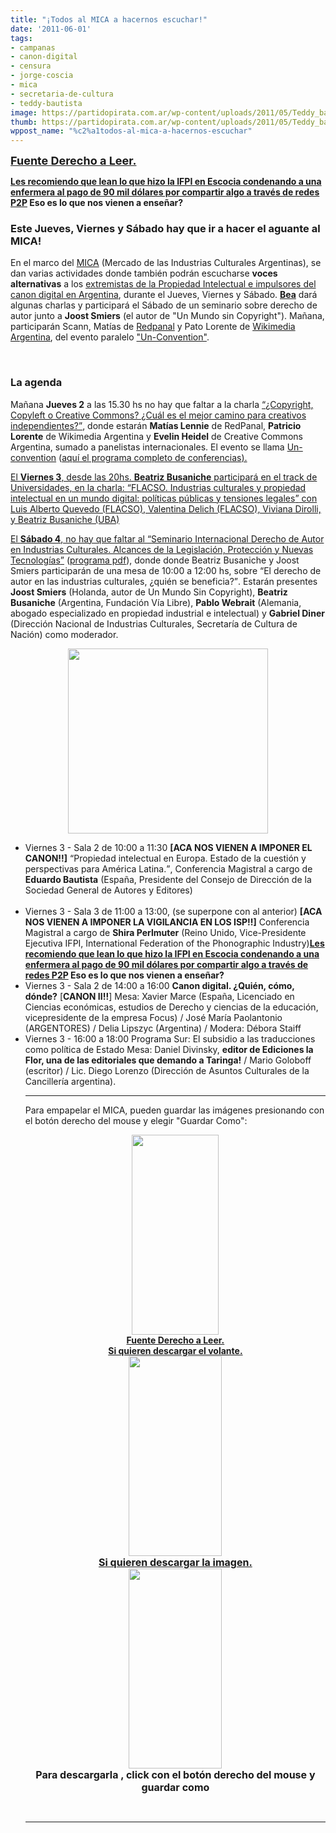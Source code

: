 ```yaml
---
title: "¡Todos al MICA a hacernos escuchar!"
date: '2011-06-01'
tags:
- campanas
- canon-digital
- censura
- jorge-coscia
- mica
- secretaria-de-cultura
- teddy-bautista
image: https://partidopirata.com.ar/wp-content/uploads/2011/05/Teddy_bautista.jpg
thumb: https://partidopirata.com.ar/wp-content/uploads/2011/05/Teddy_bautista.jpg
wppost_name: "%c2%a1todos-al-mica-a-hacernos-escuchar"
---
```


<span style="font-size: large;"><strong><a href="http://www.derechoaleer.org/2011/06/todos-al-mica-hacernos-escuchar.html" target="_blank">Fuente Derecho a Leer.</a></strong></span>

<strong><a href="https://partidopirata.com.ar/1103/tres-anos-preso-por-compartir-%C2%BFcomo-en-el-mica-te-lo-ensenan-gracias-coscia" target="_blank">Les   recomiendo que lean lo que hizo la IFPI en Escocia condenando a una   enfermera al pago de 90 mil dólares por compartir algo a través de redes   P2P</a> Eso es lo que nos vienen a enseñar?</strong>
<h3>Este Jueves, Viernes y Sábado hay que ir a hacer el aguante al MICA!</h3>
En el marco del <a href="http://www.mica.gob.ar/">MICA</a> (Mercado de las Industrias Culturales Argentinas), se dan varias actividades donde también podrán escucharse <strong>voces alternativas</strong> a los <a href="http://www.derechoaleer.org/2011/05/de-la-alta-y-de-la-buena.html">extremistas de la Propiedad Intelectual e impulsores del canon digital en Argentina</a>, durante el Jueves, Viernes y Sábado. <a href="http://www.bea.org.ar/2011/05/agenda-de-la-semana-para-mica-2011/"><strong>Bea</strong></a> dará algunas charlas y participará el Sábado de un seminario sobre derecho de autor junto a <strong>Joost Smiers</strong> (el autor de "Un Mundo sin Copyright"). Mañana, participarán Scann, Matías de <a href="http://blog.redpanal.org/2011/06/01/grabar-producir-y-lanzar-un-disco-en-72-horas/">Redpanal</a> y Pato Lorente de <a href="http://www.wikimedia.org.ar/node/34">Wikimedia Argentina</a>, del evento paralelo <a href="http://unconvention.com.ar/">"Un-Convention"</a>.

&nbsp;
<h3>La agenda</h3>
Mañana <strong>Jueves 2</strong> a las 15.30 hs no hay que faltar a la charla <a href="http://unconvention.com.ar/"><q>¿Copyright, Copyleft o Creative Commons? ¿Cuál es el mejor camino para  creativos independientes?</q></a>, donde estarán <strong>Matías Lennie</strong> de RedPanal, <strong>Patricio Lorente</strong> de Wikimedia Argentina y <strong>Evelin Heidel</strong> de Creative Commons Argentina, sumado a panelistas internacionales. El evento se llama <a href="http://unconvention.com.ar/#fab/custom_plain">Un-convention</a> (<a href="http://unconvention.com.ar/#558/custom_plain">aquí el programa completo de conferencias</a><a href="http://www.blogger.com/post-create.g?blogID=4726904028266506717">).</a>

<a href="http://www.blogger.com/post-create.g?blogID=4726904028266506717"> </a>

<a href="http://www.blogger.com/post-create.g?blogID=4726904028266506717"></a>

<a href="http://www.blogger.com/post-create.g?blogID=4726904028266506717">El <strong>Viernes 3</strong>, desde las 20hs. <strong>Beatriz Busaniche</strong> participará en el track de Universidades, en la charla: <q>FLACSO. Industrias culturales y propiedad intelectual en un mundo digital: políticas públicas y tensiones legales</q> con Luis Alberto Quevedo (FLACSO), Valentina Delich (FLACSO), Viviana Dirolli, y Beatriz Busaniche (UBA)</a>

<a href="http://www.blogger.com/post-create.g?blogID=4726904028266506717"> </a>

<a href="http://www.blogger.com/post-create.g?blogID=4726904028266506717"></a>

<a href="http://www.blogger.com/post-create.g?blogID=4726904028266506717">El <strong>Sábado 4</strong>, no hay que faltar al </a><a href="http://www.mica.gob.ar/noticias.php?id=24"><q>Seminario Internacional Derecho de Autor en Industrias Culturales. Alcances de la Legislación, Protección y Nuevas Tecnologías</q></a> (<a href="http://www.bea.org.ar/wp-content/uploads/2011/05/SEMINARIO-DDAA_INVITACION.pdf">programa pdf</a>), donde donde Beatriz Busaniche y Joost Smiers participarán de una mesa de 10:00 a 12:00 hs, sobre <q>El derecho de autor en las industrias culturales, ¿quién se beneficia?</q>. Estarán presentes <strong>Joost Smiers</strong> (Holanda, autor de Un Mundo Sin Copyright), <strong>Beatriz Busaniche</strong> (Argentina, Fundación Vía Libre), <strong>Pablo Webrait</strong> (Alemania, abogado especializado en propiedad industrial e intelectual) y <strong>Gabriel Diner</strong> (Dirección Nacional de Industrias Culturales, Secretaría de Cultura de Nación) como moderador.
<div class="separator" style="clear: both; text-align: center;"><a style="margin-left: 1em; margin-right: 1em;" href="http://2.bp.blogspot.com/-_7qH9aOoAdQ/TebH4pmAeTI/AAAAAAAAEPY/aSNyprBJEtM/s1600/tomate.jpg"><img src="http://2.bp.blogspot.com/-_7qH9aOoAdQ/TebH4pmAeTI/AAAAAAAAEPY/aSNyprBJEtM/s320/tomate.jpg" border="0" alt="" width="320" height="296" /></a></div>
<ul>
	<li>Viernes 3 - Sala 2 de 10:00 a 11:30 <strong>[ACA NOS VIENEN A IMPONER EL CANON!!]</strong> <q>Propiedad intelectual en Europa. Estado de la cuestión y perspectivas para América Latina.</q>, Conferencia Magistral a cargo de <strong>Eduardo Bautista</strong> (España, Presidente del Consejo de Dirección de la Sociedad General de Autores y Editores)</li>
&nbsp;
	<li> Viernes 3 - Sala 3 de 11:00 a 13:00, (se superpone con al anterior) <strong>[ACA NOS VIENEN A IMPONER LA VIGILANCIA EN LOS ISP!!]</strong> Conferencia Magistral a cargo de <strong>Shira Perlmuter</strong> (Reino Unido, Vice-Presidente Ejecutiva IFPI, International Federation of the Phonographic Industry)<strong><a href="https://partidopirata.com.ar/1103/tres-anos-preso-por-compartir-%C2%BFcomo-en-el-mica-te-lo-ensenan-gracias-coscia" target="_blank">Les  recomiendo que lean lo que hizo la IFPI en Escocia condenando a una  enfermera al pago de 90 mil dólares por compartir algo a través de redes  P2P</a> Eso es lo que nos vienen a enseñar?</strong><strong> </strong></li>
	<li><strong> </strong>Viernes 3 - Sala 2 de 14:00 a 16:00 <strong>Canon digital. ¿Quién, cómo, dónde?</strong> [<strong>CANON II!!</strong>]
Mesa: Xavier Marce (España, Licenciado en Ciencias económicas, estudios
de Derecho y ciencias de la educación, vicepresidente de la empresa
Focus) / José María Paolantonio (ARGENTORES) / Delia Lipszyc (Argentina)
/ Modera: Débora Staiff</li>
	<li>Viernes 3 - 16:00 a 18:00 Programa Sur: El subsidio a las traducciones como política de Estado Mesa: Daniel Divinsky, <strong>editor de Ediciones la Flor, una de las editoriales que demando a Taringa!</strong> / Mario Goloboff (escritor) / Lic. Diego Lorenzo (Dirección de Asuntos Culturales de la Cancillería argentina).

<hr />

Para empapelar el MICA, pueden guardar las imágenes presionando con el botón derecho del mouse y elegir "Guardar Como":
<div class="separator" style="clear: both; text-align: center;"><a style="margin-left: 1em; margin-right: 1em;" href="http://4.bp.blogspot.com/-GGHZabvRwsg/Td6KCUPiOaI/AAAAAAAAEOo/Kxal414p_bY/s320/apoyemos_a_taringa-pp_ar.png"><img src="http://4.bp.blogspot.com/-GGHZabvRwsg/Td6KCUPiOaI/AAAAAAAAEOo/Kxal414p_bY/s320/apoyemos_a_taringa-pp_ar.png" border="0" alt="" /></a></div>
<div class="separator" style="clear: both; text-align: center;"><a style="margin-left: 1em; margin-right: 1em;" href="http://4.bp.blogspot.com/-GGHZabvRwsg/Td6KCUPiOaI/AAAAAAAAEOo/Kxal414p_bY/s1600/apoyemos_a_taringa-pp_ar.png"><img src="http://4.bp.blogspot.com/-GGHZabvRwsg/Td6KCUPiOaI/AAAAAAAAEOo/Kxal414p_bY/s320/apoyemos_a_taringa-pp_ar.png" border="0" alt="" width="139" height="320" /></a></div>
<div style="text-align: center;"><strong><a href="http://www.derechoaleer.org/2011/05/todos-con-taringa.html" target="_blank">Fuente Derecho a Leer.</a></strong></div>
<div style="text-align: center;"><strong>
</strong></div>
<div style="text-align: center;"><strong><a href="http://www.4shared.com/photo/sSHsUPUs/apoyemos_a_taringa-pp_ar.html" target="_blank">Si quieren descargar el volante.</a></strong></div>
<div class="separator" style="clear: both; text-align: center;"><a style="margin-left: 1em; margin-right: 1em;" href="http://4.bp.blogspot.com/-56dvTAMJIQg/TbHftex4veI/AAAAAAAAELI/6aZJkissZbs/s320/criminalizados-2011.png"><img src="http://4.bp.blogspot.com/-56dvTAMJIQg/TbHftex4veI/AAAAAAAAELI/6aZJkissZbs/s320/criminalizados-2011.png" border="0" alt="" /></a></div>
<div class="separator" style="clear: both; text-align: center;"><a style="margin-left: 1em; margin-right: 1em;" href="http://4.bp.blogspot.com/-56dvTAMJIQg/TbHftex4veI/AAAAAAAAELI/6aZJkissZbs/s1600/criminalizados-2011.png"><img src="http://4.bp.blogspot.com/-56dvTAMJIQg/TbHftex4veI/AAAAAAAAELI/6aZJkissZbs/s320/criminalizados-2011.png" border="0" alt="" width="149" height="320" /></a></div>
<div style="text-align: center;"><span style="font-size: medium;"><strong><a href="http://www.derechoaleer.org/images/2011/ppar/criminalizados-2011.png" target="_blank">Si quieren descargar la imagen.</a></strong></span></div>
<div class="separator" style="clear: both; text-align: center;"><a style="margin-left: 1em; margin-right: 1em;" href="http://2.bp.blogspot.com/-z6xPY2NBrN8/TbHfoNOaD-I/AAAAAAAAELE/iE8ez_wb8s0/s320/subi-libros-2011.png"><img src="http://2.bp.blogspot.com/-z6xPY2NBrN8/TbHfoNOaD-I/AAAAAAAAELE/iE8ez_wb8s0/s320/subi-libros-2011.png" border="0" alt="" /></a></div>
<div class="separator" style="clear: both; text-align: center;"><a style="margin-left: 1em; margin-right: 1em;" href="http://2.bp.blogspot.com/-z6xPY2NBrN8/TbHfoNOaD-I/AAAAAAAAELE/iE8ez_wb8s0/s1600/subi-libros-2011.png"><img src="http://2.bp.blogspot.com/-z6xPY2NBrN8/TbHfoNOaD-I/AAAAAAAAELE/iE8ez_wb8s0/s320/subi-libros-2011.png" border="0" alt="" width="149" height="320" /></a></div>
<div style="text-align: center;"><span style="font-size: medium;"><strong>Para descargarla , click con el botón derecho del mouse y guardar como</strong></span></div>
<div style="text-align: center;">

&nbsp;

<hr />

<span style="font-size: medium;"><strong>
</strong></span>

</div></li>
</ul>
